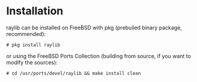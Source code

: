 # Installation

raylib can be installed on FreeBSD with pkg (prebuiled binary package, recommended):

```console
# pkg install raylib
```

or using the FreeBSD Ports Collection (building from source, if you want to modify the sources):

```console
# cd /usr/ports/devel/raylib && make install clean
```
